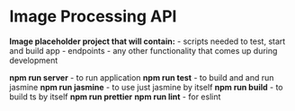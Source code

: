 # Image Processing API

**Image placeholder project that will contain:** - scripts needed to test, start and build app - endpoints - any other functionality that comes up during development

**npm run server** - to run application
**npm run test** - to build and and run jasmine
**npm run jasmine** - to use just jasmine by itself
**npm run build** - to build ts by itself
**npm run prettier**
**npm run lint** - for eslint

